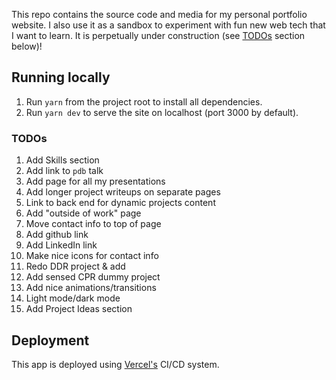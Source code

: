 This repo contains the source code and media for my personal portfolio website. I also use it as a sandbox to experiment with fun new web tech that I want to learn. It is perpetually under construction (see [TODOs](#TODOs) section below)!


## Running locally

1. Run `yarn` from the project root to install all dependencies.
2. Run `yarn dev` to serve the site on localhost (port 3000 by default).

### TODOs
1. Add Skills section
2. Add link to `pdb` talk
3. Add page for all my presentations
4. Add longer project writeups on separate pages
5. Link to back end for dynamic projects content
6. Add "outside of work" page
7. Move contact info to top of page
8. Add github link
9. Add LinkedIn link
10. Make nice icons for contact info
11. Redo DDR project & add
12. Add sensed CPR dummy project
13. Add nice animations/transitions 
14. Light mode/dark mode
15. Add Project Ideas section

## Deployment

This app is deployed using [Vercel's](www.vercel.com) CI/CD system. 

